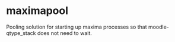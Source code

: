 maximapool
==========

Pooling solution for starting up maxima processes so that moodle-qtype_stack does not need to wait.